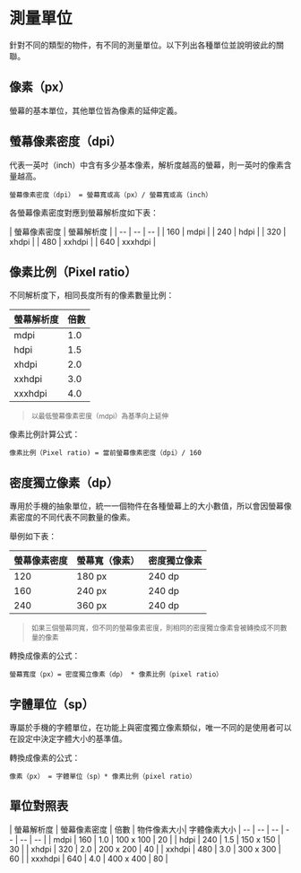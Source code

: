 # 測量單位
針對不同的類型的物件，有不同的測量單位。以下列出各種單位並說明彼此的關聯。

## 像素（px）
螢幕的基本單位，其他單位皆為像素的延伸定義。

## 螢幕像素密度（dpi）
代表一英吋（inch）中含有多少基本像素，解析度越高的螢幕，則一英吋的像素含量越高。

    螢幕像素密度（dpi） = 螢幕寬或高（px）/ 螢幕寬或高（inch）

各螢幕像素密度對應到螢幕解析度如下表：

| 螢幕像素密度 | 螢幕解析度 |
| -- | -- | -- |
| 160 | mdpi |
| 240 | hdpi |
| 320 | xhdpi |
| 480 | xxhdpi |
| 640 | xxxhdpi |

## 像素比例（Pixel ratio）
不同解析度下，相同長度所有的像素數量比例：

| 螢幕解析度 | 倍數 |
| -- | -- |
| mdpi | 1.0 |
| hdpi | 1.5 |
| xhdpi | 2.0 |
| xxhdpi | 3.0 |
| xxxhdpi | 4.0 |
> <p style="font-size:12px">以最低螢幕像素密度（mdpi）為基準向上延伸</p>

像素比例計算公式：

    像素比例（Pixel ratio) = 當前螢幕像素密度（dpi）/ 160
    
## 密度獨立像素（dp）
專用於手機的抽象單位，統一一個物件在各種螢幕上的大小數值，所以會因螢幕像素密度的不同代表不同數量的像素。

舉例如下表：

| 螢幕像素密度 | 螢幕寬（像素） | 密度獨立像素 |
| -- | -- | -- |
| 120 | 180 px | 240 dp |
| 160 | 240 px | 240 dp |
| 240 | 360 px | 240 dp |
> <p style="font-size: 12px">如果三個螢幕同寬，但不同的螢幕像素密度，則相同的密度獨立像素會被轉換成不同數量的像素</p>

轉換成像素的公式：

    螢幕寬度（px）= 密度獨立像素（dp） * 像素比例（pixel ratio）

## 字體單位（sp）
專屬於手機的字體單位，在功能上與密度獨立像素類似，唯一不同的是使用者可以在設定中決定字體大小的基準值。

轉換成像素的公式：

    像素（px） = 字體單位（sp）* 像素比例（pixel ratio）

## 單位對照表

| 螢幕解析度 | 螢幕像素密度 | 倍數 | 物件像素大小| 字體像素大小
| -- | -- | -- | -- | -- | -- |
| mdpi | 160 | 1.0 | 100 x 100 | 20 |
| hdpi | 240 | 1.5 | 150 x 150 | 30 |
| xhdpi | 320 | 2.0 | 200 x 200 | 40 |
| xxhdpi | 480 | 3.0 | 300 x 300 | 60 |
| xxxhdpi | 640 | 4.0 | 400 x 400 | 80 |